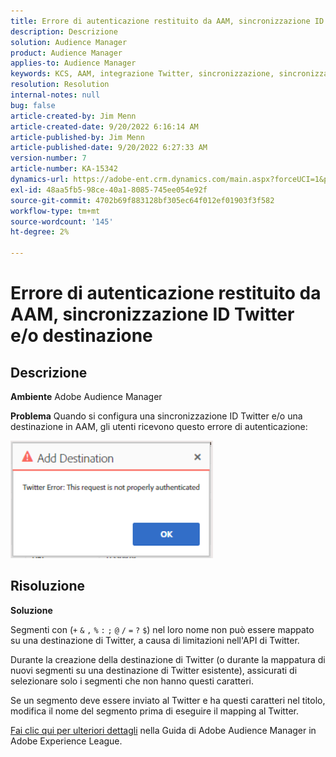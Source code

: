 ```yaml
---
title: Errore di autenticazione restituito da AAM, sincronizzazione ID Twitter e/o destinazione
description: Descrizione
solution: Audience Manager
product: Audience Manager
applies-to: Audience Manager
keywords: KCS, AAM, integrazione Twitter, sincronizzazione, sincronizzazione, destinazione, errore autenticazione, ID, Adobe Audience Manager
resolution: Resolution
internal-notes: null
bug: false
article-created-by: Jim Menn
article-created-date: 9/20/2022 6:16:14 AM
article-published-by: Jim Menn
article-published-date: 9/20/2022 6:27:33 AM
version-number: 7
article-number: KA-15342
dynamics-url: https://adobe-ent.crm.dynamics.com/main.aspx?forceUCI=1&pagetype=entityrecord&etn=knowledgearticle&id=dddc48b9-ab38-ed11-9db1-0022480866ad
exl-id: 48aa5fb5-98ce-40a1-8085-745ee054e92f
source-git-commit: 4702b69f883128bf305ec64f012ef01903f3f582
workflow-type: tm+mt
source-wordcount: '145'
ht-degree: 2%

---
```


# Errore di autenticazione restituito da AAM, sincronizzazione ID Twitter e/o destinazione

## Descrizione


<b>Ambiente</b>
Adobe Audience Manager

<b>Problema</b>
Quando si configura una sincronizzazione ID Twitter e/o una destinazione in AAM, gli utenti ricevono questo errore di autenticazione:

![](assets/___dedc48b9-ab38-ed11-9db1-0022480866ad___.png)


## Risoluzione


<b>Soluzione</b>

Segmenti con (`+` `&` `,` `%` `:` `;` `@` `/` `=` `?` `$`) nel loro nome non può essere mappato su una destinazione di Twitter, a causa di limitazioni nell&#39;API di Twitter.

Durante la creazione della destinazione di Twitter (o durante la mappatura di nuovi segmenti su una destinazione di Twitter esistente), assicurati di selezionare solo i segmenti che non hanno questi caratteri.

Se un segmento deve essere inviato al Twitter e ha questi caratteri nel titolo, modifica il nome del segmento prima di eseguire il mapping al Twitter.

[Fai clic qui per ulteriori dettagli](https://experienceleague.adobe.com/docs/audience-manager/user-guide/features/destinations/device-based/twitter-tailored-audiences.html?lang=en#segment-mapping-considerations) nella Guida di Adobe Audience Manager in Adobe Experience League.
